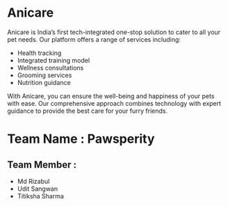 # Anicare

Anicare is India’s first tech-integrated one-stop solution to cater to all your pet needs. Our platform offers a range of services including:

- Health tracking
- Integrated training model
- Wellness consultations
- Grooming services
- Nutrition guidance

With Anicare, you can ensure the well-being and happiness of your pets with ease. Our comprehensive approach combines technology with expert guidance to provide the best care for your furry friends.

# Team Name : Pawsperity 
## Team Member : 
- Md Rizabul 
- Udit Sangwan
- Titiksha Sharma
